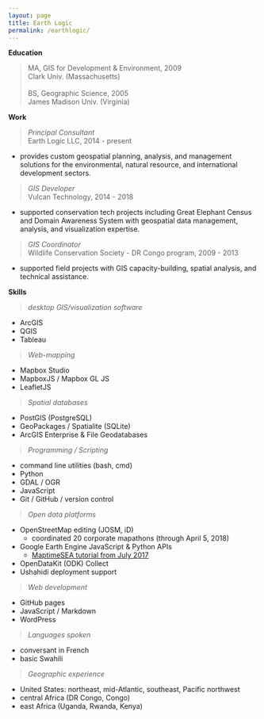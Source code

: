 ```yaml
---
layout: page
title: Earth Logic
permalink: /earthlogic/
---
```

<!-- >**Joel Masselink**<br>
***Geospatial Specialist and Consultant***<br>
*Seattle, Washington* -->

**Education**
>MA, GIS for Development & Environment, 2009<br>
Clark Univ. (Massachusetts)<br><br>
>BS, Geographic Science, 2005<br> James Madison Univ. (Virginia) <br>

**Work**
>*Principal Consultant*<br>
Earth Logic LLC, 2014 - present<br>
- provides custom geospatial planning, analysis, and management solutions for the environmental, natural resource, and international development sectors.

>*GIS Developer* <br>
Vulcan Technology, 2014 - 2018<br>
- supported conservation tech projects including Great Elephant Census and Domain Awareness System with geospatial data management, analysis, and visualization expertise.

>*GIS Coordinator*<br>
Wildlife Conservation Society - DR Congo program,
2009 - 2013<br>
- supported field projects with GIS capacity-building, spatial analysis, and technical assistance.


**Skills**
>*desktop GIS/visualization software*
- ArcGIS
- QGIS
- Tableau

>*Web-mapping*
- Mapbox Studio
- MapboxJS / Mapbox GL JS
- LeafletJS

>*Spatial databases*
- PostGIS (PostgreSQL)
- GeoPackages / Spatialite (SQLite)
- ArcGIS Enterprise & File Geodatabases

>*Programming / Scripting*
- command line utilities (bash, cmd)
- Python
- GDAL / OGR
- JavaScript
- Git / GitHub / version control

>*Open data platforms*
- OpenStreetMap editing (JOSM, iD)
  - coordinated 20 corporate mapathons (through April 5, 2018)
- Google Earth Engine JavaScript & Python APIs
  - [MaptimeSEA tutorial from July 2017](http://maptimesea.github.io/2017/07/12/earthengine.html)
- OpenDataKit (ODK) Collect
- Ushahidi deployment support

>*Web development*
- GitHub pages
- JavaScript / Markdown
- WordPress

>*Languages spoken*
- conversant in French
- basic Swahili

>*Geographic experience*
- United States: northeast, mid-Atlantic, southeast, Pacific northwest
- central Africa (DR Congo, Congo)
- east Africa (Uganda, Rwanda, Kenya)
